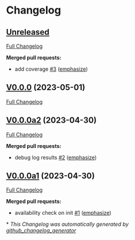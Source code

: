 # Changelog

## [Unreleased](https://github.com/OpenVoiceOS/ovos-translate-plugin-deepl/tree/HEAD)

[Full Changelog](https://github.com/OpenVoiceOS/ovos-translate-plugin-deepl/compare/V0.0.0...HEAD)

**Merged pull requests:**

- add coverage [\#3](https://github.com/OpenVoiceOS/ovos-translate-plugin-deepl/pull/3) ([emphasize](https://github.com/emphasize))

## [V0.0.0](https://github.com/OpenVoiceOS/ovos-translate-plugin-deepl/tree/V0.0.0) (2023-05-01)

[Full Changelog](https://github.com/OpenVoiceOS/ovos-translate-plugin-deepl/compare/V0.0.0a2...V0.0.0)

## [V0.0.0a2](https://github.com/OpenVoiceOS/ovos-translate-plugin-deepl/tree/V0.0.0a2) (2023-04-30)

[Full Changelog](https://github.com/OpenVoiceOS/ovos-translate-plugin-deepl/compare/V0.0.0a1...V0.0.0a2)

**Merged pull requests:**

- debug log results [\#2](https://github.com/OpenVoiceOS/ovos-translate-plugin-deepl/pull/2) ([emphasize](https://github.com/emphasize))

## [V0.0.0a1](https://github.com/OpenVoiceOS/ovos-translate-plugin-deepl/tree/V0.0.0a1) (2023-04-30)

[Full Changelog](https://github.com/OpenVoiceOS/ovos-translate-plugin-deepl/compare/6700f692da3638f6690f3232816604c9d95cf4df...V0.0.0a1)

**Merged pull requests:**

- availability check on init [\#1](https://github.com/OpenVoiceOS/ovos-translate-plugin-deepl/pull/1) ([emphasize](https://github.com/emphasize))



\* *This Changelog was automatically generated by [github_changelog_generator](https://github.com/github-changelog-generator/github-changelog-generator)*
